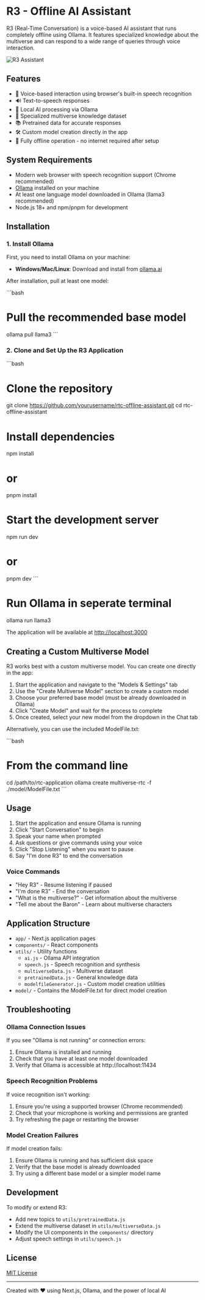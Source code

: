 # R3 - Offline AI Assistant

R3 (Real-Time Conversation) is a voice-based AI assistant that runs completely offline using Ollama. It features specialized knowledge about the multiverse and can respond to a wide range of queries through voice interaction.

![R3 Assistant](https://placeholder.svg?height=300&width=600&query=Voice%20AI%20Assistant%20Interface)

## Features

- 🎤 Voice-based interaction using browser's built-in speech recognition
- 🔊 Text-to-speech responses
- 🧠 Local AI processing via Ollama
- 🌌 Specialized multiverse knowledge dataset
- 📚 Pretrained data for accurate responses
- 🛠️ Custom model creation directly in the app
- 📱 Fully offline operation - no internet required after setup

## System Requirements

- Modern web browser with speech recognition support (Chrome recommended)
- [Ollama](https://ollama.ai/) installed on your machine
- At least one language model downloaded in Ollama (llama3 recommended)
- Node.js 18+ and npm/pnpm for development

## Installation

### 1. Install Ollama

First, you need to install Ollama on your machine:

- **Windows/Mac/Linux**: Download and install from [ollama.ai](https://ollama.ai/)

After installation, pull at least one model:

\`\`\`bash
# Pull the recommended base model
ollama pull llama3
\`\`\`

### 2. Clone and Set Up the R3 Application

\`\`\`bash
# Clone the repository
git clone https://github.com/yourusername/rtc-offline-assistant.git
cd rtc-offline-assistant

# Install dependencies
npm install
# or
pnpm install

# Start the development server
npm run dev
# or
pnpm dev
\`\`\`

# Run Ollama in seperate terminal
ollama run llama3


The application will be available at [http://localhost:3000](http://localhost:3000)

## Creating a Custom Multiverse Model

R3 works best with a custom multiverse model. You can create one directly in the app:

1. Start the application and navigate to the "Models & Settings" tab
2. Use the "Create Multiverse Model" section to create a custom model
3. Choose your preferred base model (must be already downloaded in Ollama)
4. Click "Create Model" and wait for the process to complete
5. Once created, select your new model from the dropdown in the Chat tab

Alternatively, you can use the included ModelFile.txt:

\`\`\`bash
# From the command line
cd /path/to/rtc-application
ollama create multiverse-rtc -f ./model/ModelFile.txt
\`\`\`

## Usage

1. Start the application and ensure Ollama is running
2. Click "Start Conversation" to begin
3. Speak your name when prompted
4. Ask questions or give commands using your voice
5. Click "Stop Listening" when you want to pause
6. Say "I'm done R3" to end the conversation

### Voice Commands

- "Hey R3" - Resume listening if paused
- "I'm done R3" - End the conversation
- "What is the multiverse?" - Get information about the multiverse
- "Tell me about the Baron" - Learn about multiverse characters

## Application Structure

- `app/` - Next.js application pages
- `components/` - React components
- `utils/` - Utility functions
  - `ai.js` - Ollama API integration
  - `speech.js` - Speech recognition and synthesis
  - `multiverseData.js` - Multiverse dataset
  - `pretrainedData.js` - General knowledge data
  - `modelfileGenerator.js` - Custom model creation utilities
- `model/` - Contains the ModelFile.txt for direct model creation

## Troubleshooting

### Ollama Connection Issues

If you see "Ollama is not running" or connection errors:

1. Ensure Ollama is installed and running
2. Check that you have at least one model downloaded
3. Verify that Ollama is accessible at http://localhost:11434

### Speech Recognition Problems

If voice recognition isn't working:

1. Ensure you're using a supported browser (Chrome recommended)
2. Check that your microphone is working and permissions are granted
3. Try refreshing the page or restarting the browser

### Model Creation Failures

If model creation fails:

1. Ensure Ollama is running and has sufficient disk space
2. Verify that the base model is already downloaded
3. Try using a different base model or a simpler model name

## Development

To modify or extend R3:

- Add new topics to `utils/pretrainedData.js`
- Extend the multiverse dataset in `utils/multiverseData.js`
- Modify the UI components in the `components/` directory
- Adjust speech settings in `utils/speech.js`

## License

[MIT License](LICENSE)

---

Created with ❤️ using Next.js, Ollama, and the power of local AI
